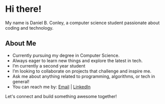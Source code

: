 # Hi there!

My name is Daniel B. Conley, a computer science student passionate about coding and technology.

## About Me

- Currently pursuing my degree in Computer Science.
- Always eager to learn new things and explore the latest in tech.
- I’m currently a second year student
- I’m looking to collaborate on projects that challenge and inspire me.
- Ask me about anything related to programming, algorithms, or tech in general!
- You can reach me by: [Email](mailto:danielbconley@outlook.com) | [LinkedIn](https://www.linkedin.com/in/danielbraydenconley/)


Let's connect and build something awesome together!
